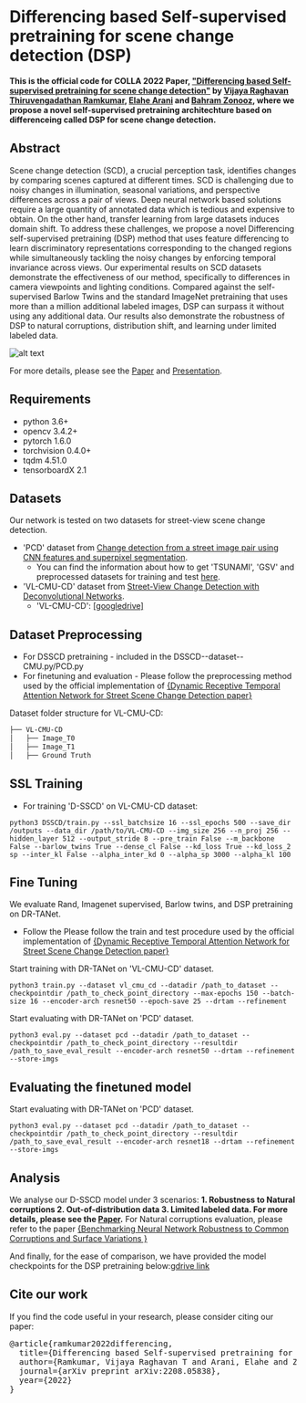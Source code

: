 # Differencing based Self-supervised pretraining for scene change detection (DSP)


**This is the official code for COLLA 2022 Paper, ["Differencing based Self-supervised pretraining for scene change detection"](paper) by [Vijaya Raghavan Thiruvengadathan Ramkumar](https://www.linkedin.com/in/vijayaraghavan95), [Elahe Arani](https://www.linkedin.com/in/elahe-arani-630870b2/) and [Bahram Zonooz](https://www.linkedin.com/in/bahram-zonooz-2b5589156/), where we propose a novel self-supervised pretraining architechture based on differenceing called DSP for scene change detection.**

## Abstract


Scene change detection (SCD), a crucial perception task, identifies changes by comparing scenes captured at different times. SCD is challenging due to noisy changes in illumination, seasonal variations, and perspective differences across a pair of views. Deep neural network based solutions require a large quantity of annotated data which is tedious and expensive to obtain. On the other hand, transfer learning from large datasets induces domain shift. To address these challenges, we propose a novel Differencing self-supervised pretraining (DSP) method that uses feature differencing to learn discriminatory representations corresponding to the changed regions while simultaneously tackling the noisy changes by enforcing temporal invariance across views. Our experimental results on SCD datasets demonstrate the effectiveness of our method, specifically to differences in camera viewpoints and lighting conditions. Compared against the self-supervised Barlow Twins and the standard ImageNet pretraining that uses more than a million additional labeled images, DSP can surpass it without using any additional data. Our results also demonstrate the robustness of DSP to natural corruptions, distribution shift, and learning under limited labeled data.

![alt text](https://github.com/NeurAI-Lab/DSP/method.png)

For more details, please see the [Paper](https://arxiv.org/abs/2208.05838) and [Presentation](https://www.youtube.com/watch?v=kWUxxC5hjKw).

## Requirements

- python 3.6+
- opencv 3.4.2+
- pytorch 1.6.0
- torchvision 0.4.0+
- tqdm 4.51.0
- tensorboardX 2.1

## Datasets

Our network is tested on two datasets for street-view scene change detection. 

- 'PCD' dataset from [Change detection from a street image pair using CNN features and superpixel segmentation](http://www.vision.is.tohoku.ac.jp/files/9814/3947/4830/71-Sakurada-BMVC15.pdf). 
  - You can find the information about how to get 'TSUNAMI', 'GSV' and preprocessed datasets for training and test [here](https://kensakurada.github.io/pcd_dataset.html).
- 'VL-CMU-CD' dataset from [Street-View Change Detection with Deconvolutional Networks](http://www.robesafe.com/personal/roberto.arroyo/docs/Alcantarilla16rss.pdf).
  -  'VL-CMU-CD': [[googledrive]](https://drive.google.com/file/d/0B-IG2NONFdciOWY5QkQ3OUgwejQ/view?resourcekey=0-rEzCjPFmDFjt4UMWamV4Eg)

## Dataset Preprocessing

- For DSSCD pretraining - included in the DSSCD--dataset--CMU.py/PCD.py
- For finetuning and evaluation - Please follow the preprocessing method used by the official implementation of [{Dynamic Receptive Temporal Attention Network for Street Scene Change Detection paper}](https://github.com/Herrccc/DR-TANet) 

Dataset folder structure for VL-CMU-CD:
```bash
├── VL-CMU-CD
│   ├── Image_T0
│   ├── Image_T1
│   ├── Ground Truth

```
								
## SSL Training


- For training 'D-SSCD' on VL-CMU-CD dataset:
```
python3 DSSCD/train.py --ssl_batchsize 16 --ssl_epochs 500 --save_dir /outputs --data_dir /path/to/VL-CMU-CD --img_size 256 --n_proj 256 --hidden_layer 512 --output_stride 8 --pre_train False --m_backbone False --barlow_twins True --dense_cl False --kd_loss True --kd_loss_2 sp --inter_kl False --alpha_inter_kd 0 --alpha_sp 3000 --alpha_kl 100
```
 

## Fine Tuning

We evaluate Rand, Imagenet supervised, Barlow twins, and DSP pretraining on DR-TANet.
- Follow the Please follow the train and test procedure used by the official implementation of [{Dynamic Receptive Temporal Attention Network for Street Scene Change Detection paper}](https://github.com/Herrccc/DR-TANet) 

Start training with DR-TANet on 'VL-CMU-CD' dataset.

    python3 train.py --dataset vl_cmu_cd --datadir /path_to_dataset --checkpointdir /path_to_check_point_directory --max-epochs 150 --batch-size 16 --encoder-arch resnet50 --epoch-save 25 --drtam --refinement

Start evaluating with DR-TANet on 'PCD' dataset.

    python3 eval.py --dataset pcd --datadir /path_to_dataset --checkpointdir /path_to_check_point_directory --resultdir /path_to_save_eval_result --encoder-arch resnet50 --drtam --refinement --store-imgs
  
## Evaluating the finetuned model

Start evaluating with DR-TANet on 'PCD' dataset.

    python3 eval.py --dataset pcd --datadir /path_to_dataset --checkpointdir /path_to_check_point_directory --resultdir /path_to_save_eval_result --encoder-arch resnet18 --drtam --refinement --store-imgs
    
## Analysis
We analyse our D-SSCD model under 3 scenarios: **1. Robustness to Natural corruptions 2. Out-of-distribution data 3. Limited labeled data. For more details, please see the [Paper](https://arxiv.org/abs/2208.05838).** 
For Natural corruptions evaluation, please refer to the paper [{Benchmarking Neural Network Robustness to
Common Corruptions and Surface Variations }](https://arxiv.org/pdf/1807.01697.pdf) 

And finally, for the ease of comparison, we have provided the model checkpoints for the DSP pretraining below:[gdrive link](https://drive.google.com/drive/folders/1UwFQ7NjXRwyfgfhFnX6_CPTm8hQ8AoFF?usp=sharing)


## Cite our work

If you find the code useful in your research, please consider citing our paper:

<pre>
@article{ramkumar2022differencing,
  title={Differencing based Self-supervised pretraining for Scene Change Detection},
  author={Ramkumar, Vijaya Raghavan T and Arani, Elahe and Zonooz, Bahram},
  journal={arXiv preprint arXiv:2208.05838},
  year={2022}
}
